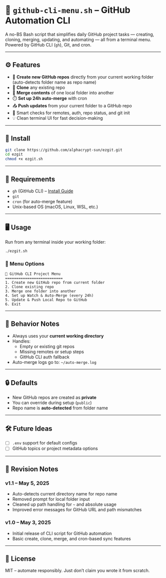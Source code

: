 # 📘 `github-cli-menu.sh` – GitHub Automation CLI

A no-BS Bash script that simplifies daily GitHub project tasks — creating, cloning, merging, updating, and automating — all from a terminal menu. Powered by GitHub CLI (`gh`), Git, and cron.

---

## ⚙️ Features

- 📁 **Create new GitHub repos** directly from your current working folder (auto-detects folder name as repo name)
- 🔄 **Clone** any existing repo  
- 🔗 **Merge contents** of one local folder into another  
- ⏱️ **Set up 24h auto-merge** with cron  
- 📤 **Push updates** from your current folder to a GitHub repo  
- 🧠 Smart checks for remotes, auth, repo status, and git init  
- 💡 Clean terminal UI for fast decision-making  

---

## 🚀 Install

```bash
git clone https://github.com/alphacrypt-sun/ezgit.git
cd ezgit
chmod +x ezgit.sh
```

---

## 🧪 Requirements

- `gh` (GitHub CLI) – [Install Guide](https://cli.github.com/)  
- `git`  
- `cron` (for auto-merge feature)  
- Unix-based OS (macOS, Linux, WSL, etc.)

---

## 🖥️ Usage

Run from any terminal inside your working folder:
```bash
./ezgit.sh
```

### 🧭 Menu Options

```
🔧 GitHub CLI Project Menu
==========================
1. Create new GitHub repo from current folder
2. Clone existing repo
3. Merge one folder into another
4. Set up Watch & Auto-Merge (every 24h)
5. Update & Push Local Repo to GitHub
6. Exit
```

---

## 📌 Behavior Notes

- Always uses your **current working directory**  
- Handles:
  - Empty or existing git repos
  - Missing remotes or setup steps
  - GitHub CLI auth fallback
- Auto-merge logs go to: `~/auto-merge.log`

---

## 🔒 Defaults

- New GitHub repos are created as **private**  
- You can override during setup (`public`)  
- Repo name is **auto-detected** from folder name

---

## 🛠️ Future Ideas

- [ ] `.env` support for default configs  
- [ ] GitHub topics or project metadata options

---

## 🧾 Revision Notes

### v1.1 – May 5, 2025
- Auto-detects current directory name for repo name
- Removed prompt for local folder input
- Cleaned up path handling for `~` and absolute usage
- Improved error messages for GitHub URL and path mismatches

### v1.0 – May 3, 2025
- Initial release of CLI script for GitHub automation
- Basic create, clone, merge, and cron-based sync features

---

## 📄 License

MIT – automate responsibly. Just don’t claim you wrote it from scratch.
